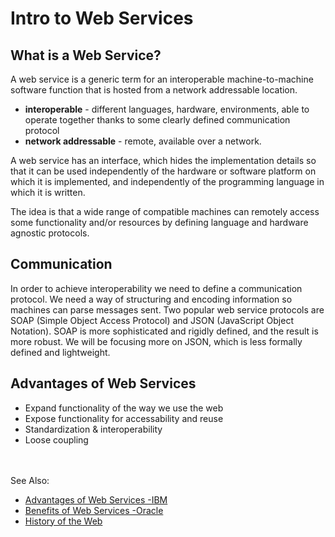 # Intro to Web Services

## What is a Web Service?
A web service is a generic term for an interoperable machine-to-machine software function that is hosted from a network addressable location.  
 - **interoperable** - different languages, hardware, environments, able to operate together thanks to some clearly defined communication protocol
 - **network addressable** - remote, available over a network.
  
A web service has an interface, which hides the implementation details so that it can be used independently of the hardware or software platform on which it is implemented, and independently of the programming language in which it is written.  
  
The idea is that a wide range of compatible machines can remotely access some functionality and/or resources by defining language and hardware agnostic protocols. 

## Communication
In order to achieve interoperability we need to define a communication protocol. We need a way of structuring and encoding information so machines can parse messages sent. Two popular web service protocols are SOAP (Simple Object Access Protocol) and JSON (JavaScript Object Notation). SOAP is more sophisticated and rigidly defined, and the result is more robust. We will be focusing more on JSON, which is less formally defined and lightweight. 

## Advantages of Web Services
 - Expand functionality of the way we use the web
 - Expose functionality for accessability and reuse
 - Standardization & interoperability
 - Loose coupling

<BR><BR>See Also:
 - [Advantages of Web Services -IBM](https://www.ibm.com/docs/en/ztpf/1.1.0.15?topic=services-advantages-web)
 - [Benefits of Web Services -Oracle](https://docs.oracle.com/cd/B14099_19/web.1012/b14027/intro.htm#i1018810)
 - [History of the Web](https://home.cern/science/computing/birth-web/short-history-web)



